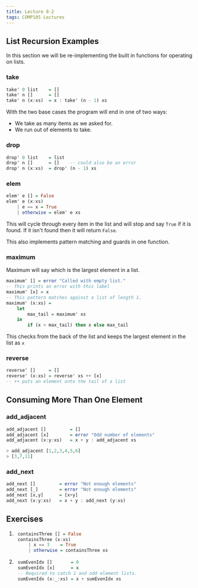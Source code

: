 ```yaml
---
title: Lecture 8-2
tags: COMP105 Lectures
---
```

## List Recursion Examples
In this section we will be re-implementing the built in functions for operating on lists.

### take

```haskell
take' 0 list	= []
take' n []		= []
take' n (x:xs)	= x : take' (n - 1) xs
```

With the two base cases the program will end in one of two ways:

* We take as many items as we asked for.
* We run out of elements to take.

### drop

```haskell
drop' 0 list	= list
drop' n []		= [] 	-- could also be an error
drop' n (x:xs)	= drop' (n - 1) xs
```

### elem

```haskell
elem' e [] = False
elem' e (x:xs)
	| e == x = True
	| otherwise = elem' e xs
```

This will cycle through every item in the list and will stop and say `True` if it is found. If it isn't found then it will return `False`.

This also implements pattern matching and guards in one function.

### maximum
Maximum will say which is the largest element in a list.

```haskell
maximum' []	= error "Called with empty list." 
-- This prints an error with this label
maximum' [x] = x 
-- This pattern matches against a list of length 1.
maximum' (x:xs) =
	let
		max_tail = maximum' xs
	in
		if (x > max_tail) then x else max_tail
```

This checks from the back of the list and keeps the largest element in the list as `x`

### reverse

```haskell
reverse' []		= []
reverse' (x:xs) = reverse' xs ++ [x]
-- ++ puts an element onto the tail of a list
```

## Consuming More Than One Element
### add_adjacent

```haskell
add_adjacent []			= []
add_adjacent [x]		= error "Odd number of elements"
add_adjacent (x:y:xs)	= x + y : add_adjacent xs
```

```haskell
> add_adjacent [1,2,3,4,5,6]
> [3,7,11]
```

### add_next

```haskell
add_next [] 		= error "Not enough elements"
add_next [_] 		= error "Not enough elements"
add_next [x,y]		= [x+y]
add_next (x:y:xs)	= x + y : add_next (y:xs)
```

## Exercises
1. ```haskell
	containsThree [] = False
	containsThree (x:xs)
		| x == 3	= True
		| otherwise	= containsThree xs
	```

1. ```haskell
	sumEvenIdx []		= 0
	sumEvenIdx [x]		= x
	-- Required to catch 1 and odd element lists.
	sumEvenIdx (x:_:xs)	= x + sumEvenIdx xs
	```